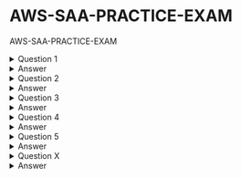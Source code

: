 # AWS-SAA-PRACTICE-EXAM
AWS-SAA-PRACTICE-EXAM

<details>
  <summary>Question 1</summary>
 
A company collects data for temperature, humidity, and atmospheric pressure in cities across multiple continents.  The average volume of data that the company collects from each site daily is 500 GB.  Each site has a high-speed internet connection.  The company wants to aggregate the data from all these global sites as quickly as possible in a single Amazon S3 bucket.  The solution must minimize operational complexity.  

Which solution meets these requirements?

- [ ] A.  Turn on S3 Transfer Acceleration on the destination S3 bucket. Use multipart uploads to directly upload site data to the destination S3 bucket.    
- [ ] B.  Upload the data from each site to an S3 bucket in the closest Region.  Use S3 Cross-Region Replication to copy objects to the destination S3 bucket.  Then remove the data from the origin S3 bucket.    
- [ ] C.  Schedule AWS Snowball Edge Storage Optimized device jobs daily to transfer data from each site to the closest Region.  Use S3 Cross-Region Replication to copy objects to the destination S3 bucket.    
- [ ] D.  Upload the data from each site to an Amazon EC2 instance in the closest Region.  Store the data in an Amazon Elastic Block Store (Amazon EBS) volume.  At regular intervals, take an EBS snapshot and copy it to the Region that contains the destination S3 bucket.  Restore the EBS volume in that Region. 

</details>

<details>
  <summary>Answer</summary>

  - [ ] A.  Turn on S3 Transfer Acceleration on the destination S3 bucket. Use multipart uploads to directly upload site data to the destination S3 bucket.    

  The correct answer is A. Turn on S3 Transfer Acceleration on the destination S3 bucket. Use multipart uploads to directly upload site data to the destination S3 bucket.   

  Why is this the correct answer?
  
  - [ ] S3 Transfer Acceleration: This feature is designed to speed up transfers of data over long distances between your client and your S3 bucket. It leverages Amazon's CloudFront edge locations to optimize the network path, reducing latency and increasing throughput. Given that the company is transferring data from sites across multiple continents, S3 Transfer Acceleration is highly relevant.
  - [ ] Multipart Uploads: This feature allows you to upload a single object as a set of parts. Multipart uploads can improve throughput, provide faster recovery from network issues, and support uploading large objects (up to 5 TB). Since the company is dealing with 500 GB of data daily from each site, multipart uploads are a good practice to ensure efficient and reliable uploads.
  - [ ] Minimal Operational Complexity: This solution is relatively straightforward to implement. You enable S3 Transfer Acceleration on the bucket and configure your uploads to use the multipart upload API. This avoids the need for complex infrastructure setups or data transfer orchestration.
  
  Why are the other answers wrong?
  
  B. Upload the data from each site to an S3 bucket in the closest Region. Use S3 Cross-Region Replication to copy objects to the destination S3 bucket. Then remove the data from the origin S3 bucket.   
  
  Why it's wrong: 
  
  While this approach could work, it adds operational complexity. It involves managing S3 buckets in multiple regions, setting up and monitoring Cross-Region Replication, and ensuring data is deleted from the origin buckets. This adds more steps and potential points of failure compared to directly uploading with S3 Transfer Acceleration and multipart uploads. Also, Cross-Region Replication is optimized for asynchronous copying, which might not meet the requirement of getting the data into the central bucket "as quickly as possible."
  
  C. Schedule AWS Snowball Edge Storage Optimized device jobs daily to transfer data from each site to the closest Region. Use S3 Cross-Region Replication to copy objects to the destination S3 bucket.   
  
  Why it's wrong: 
  
  AWS Snowball Edge is designed for large-scale data transfers where network bandwidth is limited or cost-prohibitive. In this scenario, each site has a high-speed internet connection, making Snowball Edge unnecessary and adding significant operational overhead. Managing Snowball Edge devices, shipping them, and coordinating the data transfer process is far more complex than using direct uploads.
  
  D. Upload the data from each site to an Amazon EC2 instance in the closest Region. Store the data in an Amazon Elastic Block Store (Amazon EBS) volume. At regular intervals, take an EBS snapshot and copy it to the Region that contains the destination S3 bucket. Restore the EBS volume in that Region.   
  
  Why it's wrong: 
  
  This solution is overly complex and inefficient. It involves managing EC2 instances and EBS volumes in multiple regions, dealing with EBS snapshots, and restoring volumes. This adds significant operational overhead and introduces potential performance bottlenecks. It's also more costly than directly uploading to S3.
  
  Summary
  
  The best solution is A. Turn on S3 Transfer Acceleration on the destination S3 bucket. Use multipart uploads to directly upload site data to the destination S3 bucket. This approach provides the fastest data transfer over long distances with the least operational complexity.

</details>

<details>
  <summary>Question 2</summary>

  A company runs a web application that stores session state in memory on Amazon EC2 instances. The company wants to implement a solution to store session state data durably and elastically. The solution must minimize operational overhead.
  
  Which solution meets these requirements?
  
  - [ ] A. Use Amazon DynamoDB to store the session state data. Modify the application to read and write session state data to DynamoDB.
  - [ ] B. Use Amazon ElastiCache for Redis to store the session state data. Modify the application to read and write session state data to ElastiCache.
  - [ ] C. Use Amazon EC2 instance store volumes to store the session state data. Configure the application to replicate session state data across multiple EC2 instances.
  - [ ] D. Use Amazon Elastic File System (Amazon EFS) to store the session state data. Modify the application to read and write session state data to Amazon EFS.

</details>

<details>
  <summary>Answer</summary>

  - [ ] B. Use Amazon ElastiCache for Redis to store the session state data. Modify the application to read and write session state data to ElastiCache.

  The correct answer is B. Use Amazon ElastiCache for Redis to store the session state data. Modify the application to read and write session state data to ElastiCache.

  Why is this the correct answer?
  
  - [ ] Durable and Elastic: ElastiCache (both Redis and Memcached) provides an in-memory data store that is highly available and scalable.
  - [ ] Redis, in particular, offers durability options (RDB and AOF persistence) to ensure that session data is not lost in case of failures.
  - [ ] ElastiCache can elastically scale to handle increasing session loads.
  - [ ] Minimizes Operational Overhead: ElastiCache is a managed service.
  - [ ] AWS handles the setup, patching, scaling, and maintenance of the cache infrastructure, reducing the operational burden on the company.
  
  Why are the other answers wrong?
  
  A. Use Amazon DynamoDB to store the session state data. Modify the application to read and write session state data to DynamoDB.
  
  Why it's wrong: While DynamoDB is durable and scalable, it's a NoSQL database, not an in-memory cache. Accessing DynamoDB is generally slower than accessing an in-memory cache like ElastiCache. For session state, low latency is crucial for a good user experience. DynamoDB might introduce more latency than ElastiCache.
  
  C. Use Amazon EC2 instance store volumes to store the session state data. Configure the application to replicate session state data across multiple EC2 instances.
  
  Why it's wrong: EC2 instance store volumes are ephemeral, meaning the data is lost if the instance stops, terminates, or fails. Relying on instance store for session state would require complex application-level replication, which introduces significant operational overhead and potential data loss. This solution is neither durable nor operationally simple.
  
  D. Use Amazon Elastic File System (Amazon EFS) to store the session state data. Modify the application to read and write session state data to Amazon EFS.
  
  Why it's wrong: EFS is a file storage service. File system operations are generally slower than in-memory operations. Using EFS for session state would introduce latency and negatively impact application performance. It's not designed for the high-speed, low-latency access required for session data.
  
  Summary
  
  ElastiCache for Redis is the best solution because it provides a durable, elastic, and managed in-memory store that minimizes operational overhead and meets the performance requirements for session state management.
    
</details>


<details>
  <summary>Question 3</summary>

  A company uses AWS Organizations to manage multiple AWS accounts for different departments.  The management account has an Amazon S3 bucket that contains project reports.  The company wants to limit access to this S3 bucket to only users of accounts within the organization in AWS Organizations.  Which solution meets these requirements with the LEAST amount of operational overhead?    
  
  - [ ] A.  Add the aws:PrincipalOrgID global condition key with a reference to the organization ID to the S3 bucket policy.    
  - [ ] B.  Create an organizational unit (OU) for each department.  Add the aws:PrincipalOrgPaths global condition key to the S3 bucket policy.    
  - [ ] C.  Use AWS CloudTrail to monitor the CreateAccount, InviteAccountToOrganization, LeaveOrganization, and RemoveAccountFrom Organization events.  Update the S3 bucket policy accordingly.    
  - [ ] D.  Tag each user that needs access to the S3 bucket.  Add the aws: PrincipalTag global condition key to the S3 bucket policy.    

</details>

<details>
  <summary>Answer</summary>

  - [ ] A. Add the aws:PrincipalOrgID global condition key with a reference to the organization ID to the S3 bucket policy.

  The correct answer is A. Add the aws:PrincipalOrgID global condition key with a reference to the organization ID to the S3 bucket policy.

Why is this the correct answer?

aws:PrincipalOrgID for Organization-Wide Access: The aws:PrincipalOrgID condition key in an S3 bucket policy allows you to restrict access to AWS principals (users, roles) that belong to a specific AWS organization. This is the most efficient and direct way to enforce the requirement that only accounts within your AWS Organizations can access the bucket.
Least Operational Overhead: This method involves a simple modification to the S3 bucket policy. You add a condition that checks the organization ID, which is a static identifier. There's no need to manage individual accounts, OUs, or tags, resulting in minimal administrative effort.
Why are the other answers wrong?

B. Create an organizational unit (OU) for each department. Add the aws:PrincipalOrgPaths global condition key to the S3 bucket policy.   

Why it's wrong: While this could work, it's more complex than necessary. It requires you to create and maintain OUs, which adds organizational structure overhead. The aws:PrincipalOrgPaths condition key restricts access based on the OU hierarchy, which might be useful in some cases but is not needed for the simple requirement of granting access to the entire organization. If the organization structure changes, you might need to update the bucket policy.
C. Use AWS CloudTrail to monitor the CreateAccount, InviteAccountToOrganization, LeaveOrganization, and RemoveAccountFrom Organization events. Update the S3 bucket policy accordingly.

Why it's wrong: This is an extremely complex and inefficient solution. It involves:
Setting up CloudTrail to log organization events.
Creating an automated process (e.g., Lambda function) to analyze CloudTrail logs.
Parsing the logs to identify changes in the organization membership.
Dynamically updating the S3 bucket policy based on those changes. This approach introduces significant operational overhead, potential latency in policy updates, and increased risk of errors.
D. Tag each user that needs access to the S3 bucket. Add the aws: PrincipalTag global condition key to the S3 bucket policy.   

Why it's wrong: This is also complex and difficult to maintain. It requires:
Implementing a system to tag IAM users.
Ensuring that all relevant users are correctly tagged.
Updating tags whenever users are added or removed.
The aws:PrincipalTag condition key is useful for attribute-based access control (ABAC) but is not the most efficient way to control access based on organization membership.
Summary

The best solution is A. Add the aws:PrincipalOrgID global condition key because it's the simplest, most direct, and least operationally intensive way to restrict S3 bucket access to accounts within an AWS organization.

</details>

<details>
  <summary>Question 4</summary>

An application runs on an Amazon EC2 instance in a VPC.  The application processes logs that are stored in an Amazon S3 bucket.  The EC2 instance needs to access the S3 bucket without connectivity to the internet.  Which solution will provide private network connectivity to Amazon S3?   

- [ ] A.  Create a gateway VPC endpoint to the S3 bucket.    
- [ ] B.  Stream the logs to Amazon CloudWatch Logs.  Export the logs to the S3 bucket.    
- [ ] C.  Create an instance profile on Amazon EC2 to allow S3 access.    
- [ ] D.  Create an Amazon API Gateway API with a private link to access the S3 endpoint.  

</details>

<details>
  <summary>Answer</summary>

- [ ] A.  Create a gateway VPC endpoint to the S3 bucket.  

The correct answer is A. Create a gateway VPC endpoint to the S3 bucket.

Why is this the correct answer?

- [ ] Gateway VPC Endpoint for Private Connectivity: A gateway VPC endpoint for S3 enables instances within your VPC to access S3 over the AWS private network, without traversing the internet.
- [ ] This provides secure and private connectivity, satisfying the requirement to access the S3 bucket without internet access.

Why are the other answers wrong?

B. Stream the logs to Amazon CloudWatch Logs. Export the logs to the S3 bucket.

Why it's wrong: While CloudWatch Logs is useful for log management, this solution doesn't address the requirement for private connectivity. Exporting logs from CloudWatch Logs to S3 still involves network traffic, and it doesn't guarantee that the initial application access to S3 is private. It also adds an unnecessary intermediary step.

C. Create an instance profile on Amazon EC2 to allow S3 access.

Why it's wrong: An instance profile (which uses IAM roles) grants permissions to the EC2 instance to access AWS services like S3. However, it does not, by itself, provide private connectivity. The instance would still use public endpoints to access S3 unless a VPC endpoint is configured.

D. Create an Amazon API Gateway API with a private link to access the S3 endpoint.

Why it's wrong: While PrivateLink does provide private connectivity, using API Gateway in this scenario is overly complex and not the intended use case. API Gateway is designed for creating and managing APIs, not for direct, high-volume data access to S3 from EC2 instances. Gateway VPC endpoints are simpler and more efficient for this purpose.

Summary

The best solution is A. Create a gateway VPC endpoint to the S3 bucket because it directly and efficiently provides the required private connectivity between the EC2 instance and the S3 bucket.

</details>

<details>
  <summary>Question 5</summary>

A company is hosting a web application on AWS using a single Amazon EC2 instance that stores user-uploaded documents in an Amazon EBS volume.  For better scalability and availability, the company duplicated the architecture and created a second EC2 instance and EBS volume in another Availability Zone, placing both behind an Application Load Balancer.  After completing this change, users reported that, each time they refreshed the website, they could see one subset of their documents or the other, but never all of the documents at the same time.  What should a solutions architect propose to ensure users see all of their documents at once?   

- [ ] A.  Copy the data so both EBS volumes contain all the documents
- [ ] B.  Configure the Application Load Balancer to direct a user to the server with the documents
- [ ] C.  Copy the data from both EBS volumes to Amazon EFS.  Modify the application to save new documents to Amazon EFS   
- [ ] D.  Configure the Application Load Balancer to send the request to both servers.  Return each document from the correct server   

</details>

<details>
  <summary>Answer</summary>

- [ ] A.  Turn on S3 Transfer Acceleration on the destination S3 bucket. Use multipart uploads to directly upload site data to the destination S3 bucket.    

</details>





































<details>
  <summary>Question X</summary>

- [ ] A.  Turn on S3 Transfer Acceleration on the destination S3 bucket. Use multipart uploads to directly upload site data to the destination S3 bucket.    
- [ ] B.  Upload the data from each site to an S3 bucket in the closest Region.  Use S3 Cross-Region Replication to copy objects to the destination S3 bucket.  Then remove the data from the origin S3 bucket.    

</details>

<details>
  <summary>Answer</summary>

- [ ] A.  Turn on S3 Transfer Acceleration on the destination S3 bucket. Use multipart uploads to directly upload site data to the destination S3 bucket.    

</details>










